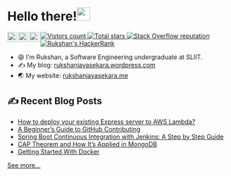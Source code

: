 <!--
**rukshan99/rukshan99** is a ✨ _special_ ✨ repository because its `README.md` (this file) appears on your GitHub profile.-->

# Hello there!<img src="https://raw.githubusercontent.com/MartinHeinz/MartinHeinz/master/wave.gif" width="30px">

<!-- Social media -->
<a href="https://www.linkedin.com/in/rukshanjayasekara/">
  <img align="left" alt="Rukshan's's Linkedin" width="22px" src="https://raw.githubusercontent.com/peterthehan/peterthehan/master/assets/linkedin.svg" />
</a>
<a href="https://www.linkedin.com/in/rukshanjayasekara/">
  <img align="left" alt="Rukshan's's Linkedin" width="22px" src="https://raw.githubusercontent.com/peterthehan/peterthehan/master/assets/twitter.svg" />
</a>
<a href="https://www.facebook.com/rukshan.jayasekara.1690/">
  <img align="left" alt="Rukshan's's Facebook" width="22px" src="https://raw.githubusercontent.com/peterthehan/peterthehan/master/assets/facebook.svg" />
</a>
<p>
<!-- count visitors -->
<a href="https://visitor-badge.glitch.me/badge?page_id=rukshan99.rukshan99">
  <img alt="Vistors count" src="https://visitor-badge.glitch.me/badge?page_id=rukshan99.rukshan99">
</a>

<!-- GitHub starts count -->
<a href="https://img.shields.io/github/stars/rukshan99?style=social">
  <img alt="Total stars" src="https://img.shields.io/github/stars/rukshan99?style=social">
</a>  
  
<!-- display GitHub followers
<a href="https://github.com/Rukshan99?tab=followers">
  <img alt="GitHub followers" src="https://img.shields.io/github/followers/Rukshan99?color=green&logo=github">
</a> -->  
  
<!-- display Stack Overflow reputation -->
<a href="https://stackoverflow.com/users/14143312/">
  <img alt="Stack Overflow reputation" src="https://img.shields.io/stackexchange/stackoverflow/r/14143312?color=orange&label=reputation&logo=stackoverflow">
</a>

<!-- Shield for HackerRank -->
<a href="https://www.hackerrank.com/IT19129204">
  <img alt ="Rukshan's HackerRank" src="https://img.shields.io/badge/HackerRank-&#9734&#9734&#9734&#9734&#9734-brightgreen?style=flat&logo=hackerrank">
</a>  
</p>

- 😄 I’m Rukshan, a Software Engineering undergraduate at SLIIT.
- ✍️ My blog: [rukshanjayasekara.wordpress.com](https://www.rukshanjayasekara.wordpress.com)
- 🌏 My website: [rukshanjayasekara.me](http://rukshanjayasekara.me/)

## &#x270d; Recent Blog Posts
<!-- BLOG-POST-LIST:START -->
- [How to deploy your existing Express server to AWS Lambda?](https://rukshanjayasekara.wordpress.com/2021/07/23/how-to-deploy-your-existing-express-server-to-aws-lambda/)
- [A Beginner’s Guide to GitHub Contributing](https://rukshanjayasekara.wordpress.com/2021/05/02/a-beginners-guide-to-github-contributing/)
- [Spring Boot Continuous Integration with Jenkins: A Step by Step Guide](https://rukshanjayasekara.wordpress.com/2021/03/17/spring-boot-continuous-integration-with-jenkins-a-step-by-step-guide/)
- [CAP Theorem and How It’s Applied in MongoDB](https://rukshanjayasekara.wordpress.com/2021/03/06/cap-theorem-and-how-its-applied-in-mongodb/)
- [Getting Started With Docker](https://rukshanjayasekara.wordpress.com/2021/03/01/getting-started-with-docker/)
<!-- BLOG-POST-LIST:END -->
[See more...](https://www.rukshanjayasekara.wordpress.com/blog)

<!-- ## &#x1f4c8; GitHub Stats
<img align="left" height="210" src="https://github-readme-stats.vercel.app/api/top-langs/?username=rukshan99&hide=ejs,html,css,handlebars,scss,less,ruby&title_color=ffffff&text_color=c9cacc&icon_color=2bbc8a&bg_color=1d1f21" /> 
<hr />
<img align="center" src="https://github-readme-stats.vercel.app/api?username=rukshan99&show_icons=true&line_height=27&count_private=true&title_color=ffffff&text_color=c9cacc&icon_color=2bbc8a&bg_color=1d1f21" alt="Rukshan's GitHub Stats" />
-->


